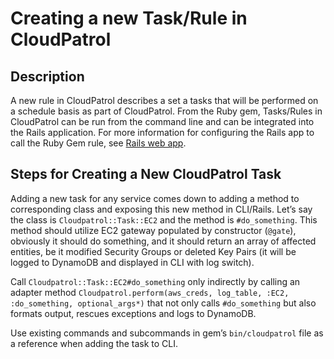 Creating a new Task/Rule in CloudPatrol
==============

## Description

A new rule in CloudPatrol describes a set a tasks that will be performed on a schedule basis as part of CloudPatrol. From the Ruby gem, Tasks/Rules in CloudPatrol can be run from the command line and can be integrated into the Rails application. For more information for configuring the Rails app to call the Ruby Gem rule, see [Rails web app](https://github.com/stelligent/cloudpatrol).


## Steps for Creating a New CloudPatrol Task

Adding a new task for any service comes down to adding a method to corresponding class and exposing this new method in CLI/Rails. Let’s say the class is ```Cloudpatrol::Task::EC2``` and the method is ```#do_something```. This method should utilize EC2 gateway populated by constructor (```@gate```), obviously it should do something, and it should return an array of affected entities, be it modified Security Groups or deleted Key Pairs (it will be logged to DynamoDB and displayed in CLI with log switch).

Call ```Cloudpatrol::Task::EC2#do_something``` only indirectly by calling an adapter method ```Cloudpatrol.perform(aws_creds, log_table, :EC2, :do_something, optional_args*)``` that not only calls ```#do_something``` but also formats output, rescues exceptions and logs to DynamoDB.

Use existing commands and subcommands in gem’s ```bin/cloudpatrol``` file as a reference when adding the task to CLI.